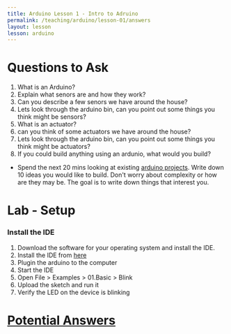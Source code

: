 ```yaml
---
title: Arduino Lesson 1 - Intro to Adruino
permalink: /teaching/arduino/lesson-01/answers
layout: lesson
lesson: arduino
---
```


# Questions to Ask

1. What is an Arduino?
1. Explain what senors are and how they work?
1. Can you describe a few senors we have around the house?
1. Lets look through the arduino bin, can you point out some things you think might be sensors?
1. What is an actuator?
1. can you think of some actuators we have around the house?
1. Lets look through the arduino bin, can you point out some things you think might be actuators?
1. If you could build anything using an ardunio, what would you build?
- Spend the next 20 mins looking at existing [arduino projects](https://create.arduino.cc/projecthub).  Write down 10 ideas you would like to build.  Don't worry about complexity or how are they may be.  The goal is to write down things that interest you.

# Lab - Setup

### Install the IDE

1. Download the software for your operating system and install the IDE.
1. Install the IDE from [here](https://www.arduino.cc/en/Main/Software)
1. Plugin the arduino to the computer
1. Start the IDE
1. Open File > Examples > 01.Basic > Blink
1. Upload the sketch and run it
1. Verify the LED on the device is blinking

# [Potential Answers](answers/)
